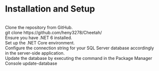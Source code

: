 <h1>Installation and Setup</h1>
</br>
Clone the repository from GitHub.
</br>
   git clone https://github.com/heny3278/Cheetah/
   </br>
Ensure you have .NET 6 installed.
</br>
Set up the .NET Core environment.
</br>
Configure the connection string for your SQL Server database accordingly in the server-side application.
</br>
Update the database by executing the command in the Package Manager Console
 update-database
